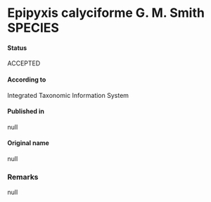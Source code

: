 Epipyxis calyciforme G. M. Smith SPECIES
=======

#### Status
ACCEPTED

#### According to
Integrated Taxonomic Information System

#### Published in
null

#### Original name
null

### Remarks
null
